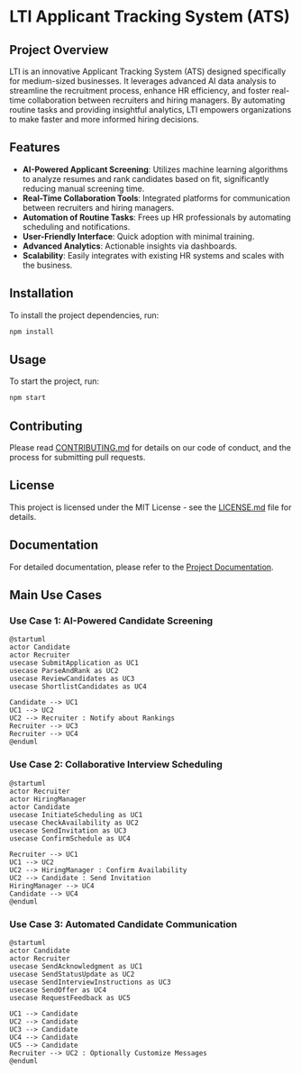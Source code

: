 # LTI Applicant Tracking System (ATS)

## Project Overview

LTI is an innovative Applicant Tracking System (ATS) designed specifically for medium-sized businesses. It leverages advanced AI data analysis to streamline the recruitment process, enhance HR efficiency, and foster real-time collaboration between recruiters and hiring managers. By automating routine tasks and providing insightful analytics, LTI empowers organizations to make faster and more informed hiring decisions.

## Features

- **AI-Powered Applicant Screening**: Utilizes machine learning algorithms to analyze resumes and rank candidates based on fit, significantly reducing manual screening time.
- **Real-Time Collaboration Tools**: Integrated platforms for communication between recruiters and hiring managers.
- **Automation of Routine Tasks**: Frees up HR professionals by automating scheduling and notifications.
- **User-Friendly Interface**: Quick adoption with minimal training.
- **Advanced Analytics**: Actionable insights via dashboards.
- **Scalability**: Easily integrates with existing HR systems and scales with the business.

## Installation

To install the project dependencies, run:

```sh
npm install
```

## Usage

To start the project, run:

```sh
npm start
```

## Contributing

Please read [CONTRIBUTING.md](CONTRIBUTING.md) for details on our code of conduct, and the process for submitting pull requests.

## License

This project is licensed under the MIT License - see the [LICENSE.md](LICENSE.md) file for details.

## Documentation

For detailed documentation, please refer to the [Project Documentation](PROJECTCONTEXT-RJD.MD).

## Main Use Cases

### Use Case 1: AI-Powered Candidate Screening

```plantuml
@startuml
actor Candidate
actor Recruiter
usecase SubmitApplication as UC1
usecase ParseAndRank as UC2
usecase ReviewCandidates as UC3
usecase ShortlistCandidates as UC4

Candidate --> UC1
UC1 --> UC2
UC2 --> Recruiter : Notify about Rankings
Recruiter --> UC3
Recruiter --> UC4
@enduml
```

### Use Case 2: Collaborative Interview Scheduling

```plantuml
@startuml
actor Recruiter
actor HiringManager
actor Candidate
usecase InitiateScheduling as UC1
usecase CheckAvailability as UC2
usecase SendInvitation as UC3
usecase ConfirmSchedule as UC4

Recruiter --> UC1
UC1 --> UC2
UC2 --> HiringManager : Confirm Availability
UC2 --> Candidate : Send Invitation
HiringManager --> UC4
Candidate --> UC4
@enduml
```

### Use Case 3: Automated Candidate Communication

```plantuml
@startuml
actor Candidate
actor Recruiter
usecase SendAcknowledgment as UC1
usecase SendStatusUpdate as UC2
usecase SendInterviewInstructions as UC3
usecase SendOffer as UC4
usecase RequestFeedback as UC5

UC1 --> Candidate
UC2 --> Candidate
UC3 --> Candidate
UC4 --> Candidate
UC5 --> Candidate
Recruiter --> UC2 : Optionally Customize Messages
@enduml
```